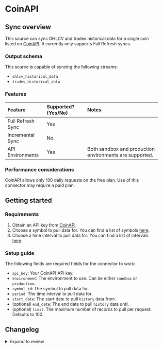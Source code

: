 # CoinAPI

## Sync overview

This source can sync OHLCV and trades historical data for a single coin listed on
[CoinAPI](https://www.coinapi.io/). It currently only supports Full Refresh
syncs.

### Output schema

This source is capable of syncing the following streams:

- `ohlcv_historical_data`
- `trades_historical_data`

### Features

| Feature           | Supported? \(Yes/No\) | Notes                                                   |
| :---------------- | :-------------------- | :------------------------------------------------------ |
| Full Refresh Sync | Yes                   |                                                         |
| Incremental Sync  | No                    |                                                         |
| API Environments  | Yes                   | Both sandbox and production environments are supported. |

### Performance considerations

CoinAPI allows only 100 daily requests on the free plan. Use of this connector
may require a paid plan.

## Getting started

### Requirements

1. Obtain an API key from [CoinAPI](https://www.coinapi.io/).
2. Choose a symbol to pull data for. You can find a list of symbols [here](https://docs.coinapi.io/#list-all-symbols-get).
3. Choose a time interval to pull data for. You can find a list of intervals [here](https://docs.coinapi.io/#list-all-periods-get).

### Setup guide

The following fields are required fields for the connector to work:

- `api_key`: Your CoinAPI API key.
- `environment`: The environment to use. Can be either `sandbox` or `production`.
- `symbol_id`: The symbol to pull data for.
- `period`: The time interval to pull data for.
- `start_date`: The start date to pull `history` data from.
- (optional) `end_date`: The end date to pull `history` data until.
- (optional) `limit`: The maximum number of records to pull per request. Defaults to 100.

## Changelog

<details>
  <summary>Expand to review</summary>

| Version | Date       | Pull Request                                              | Subject                                                                                     |
| :------ | :--------- | :-------------------------------------------------------- | :------------------------------------------------------------------------------------------ |
| 0.3.13 | 2025-03-08 | [55308](https://github.com/airbytehq/airbyte/pull/55308) | Update dependencies |
| 0.3.12 | 2025-03-01 | [54453](https://github.com/airbytehq/airbyte/pull/54453) | Update dependencies |
| 0.3.11 | 2025-02-15 | [53722](https://github.com/airbytehq/airbyte/pull/53722) | Update dependencies |
| 0.3.10 | 2025-02-08 | [53324](https://github.com/airbytehq/airbyte/pull/53324) | Update dependencies |
| 0.3.9 | 2025-02-01 | [52867](https://github.com/airbytehq/airbyte/pull/52867) | Update dependencies |
| 0.3.8 | 2025-01-25 | [52357](https://github.com/airbytehq/airbyte/pull/52357) | Update dependencies |
| 0.3.7 | 2025-01-18 | [51654](https://github.com/airbytehq/airbyte/pull/51654) | Update dependencies |
| 0.3.6 | 2025-01-11 | [51125](https://github.com/airbytehq/airbyte/pull/51125) | Update dependencies |
| 0.3.5 | 2024-12-28 | [50027](https://github.com/airbytehq/airbyte/pull/50027) | Update dependencies |
| 0.3.4 | 2024-12-14 | [49503](https://github.com/airbytehq/airbyte/pull/49503) | Update dependencies |
| 0.3.3 | 2024-12-12 | [49150](https://github.com/airbytehq/airbyte/pull/49150) | Update dependencies |
| 0.3.2 | 2024-10-29 | [47739](https://github.com/airbytehq/airbyte/pull/47739) | Update dependencies |
| 0.3.1 | 2024-08-16 | [44196](https://github.com/airbytehq/airbyte/pull/44196) | Bump source-declarative-manifest version |
| 0.3.0 | 2024-08-15 | [44164](https://github.com/airbytehq/airbyte/pull/44164) | Refactor connector to manifest-only format |
| 0.2.16 | 2024-08-10 | [43507](https://github.com/airbytehq/airbyte/pull/43507) | Update dependencies |
| 0.2.15 | 2024-08-03 | [43091](https://github.com/airbytehq/airbyte/pull/43091) | Update dependencies |
| 0.2.14 | 2024-07-27 | [42599](https://github.com/airbytehq/airbyte/pull/42599) | Update dependencies |
| 0.2.13 | 2024-07-20 | [42238](https://github.com/airbytehq/airbyte/pull/42238) | Update dependencies |
| 0.2.12 | 2024-07-13 | [41763](https://github.com/airbytehq/airbyte/pull/41763) | Update dependencies |
| 0.2.11 | 2024-07-10 | [41488](https://github.com/airbytehq/airbyte/pull/41488) | Update dependencies |
| 0.2.10 | 2024-07-09 | [41206](https://github.com/airbytehq/airbyte/pull/41206) | Update dependencies |
| 0.2.9 | 2024-07-06 | [40976](https://github.com/airbytehq/airbyte/pull/40976) | Update dependencies |
| 0.2.8 | 2024-06-26 | [40315](https://github.com/airbytehq/airbyte/pull/40315) | Update dependencies |
| 0.2.7 | 2024-06-22 | [40062](https://github.com/airbytehq/airbyte/pull/40062) | Update dependencies |
| 0.2.6 | 2024-06-06 | [39257](https://github.com/airbytehq/airbyte/pull/39257) | [autopull] Upgrade base image to v1.2.2 |
| 0.2.5 | 2024-05-21 | [38139](https://github.com/airbytehq/airbyte/pull/38139) | Make connector compatable with builder                 ` |
| 0.2.4 | 2024-04-19 | [37138](https://github.com/airbytehq/airbyte/pull/37138) | Updating to 0.80.0 CDK |
| 0.2.3 | 2024-04-18 | [37138](https://github.com/airbytehq/airbyte/pull/37138) | Manage dependencies with Poetry. |
| 0.2.2 | 2024-04-15 | [37138](https://github.com/airbytehq/airbyte/pull/37138) | Base image migration: remove Dockerfile and use the python-connector-base image |
| 0.2.1 | 2024-04-12 | [37138](https://github.com/airbytehq/airbyte/pull/37138) | schema descriptions |
| 0.2.0   | 2024-02-05 | [#34826](https://github.com/airbytehq/airbyte/pull/34826) | Fix catalog types for fields `bid_price` and `bid_size` in stream `quotes_historical_data`. |
| 0.1.1   | 2022-12-19 | [#20600](https://github.com/airbytehq/airbyte/pull/20600) | Add quotes historical data stream                                                           |
| 0.1.0   | 2022-10-21 | [#18302](https://github.com/airbytehq/airbyte/pull/18302) | New source                                                                                  |

</details>
